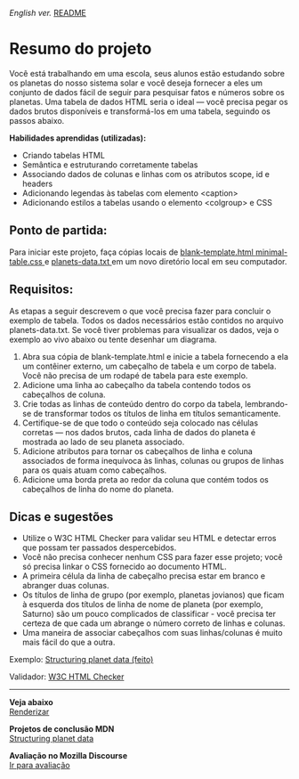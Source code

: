 <span><i>English ver.</i> <a href=""> README</a></span>

<h1> Resumo do projeto </h1>

<p>Você está trabalhando em uma escola, seus alunos estão estudando sobre os planetas do nosso sistema solar e você deseja fornecer a eles um conjunto de dados fácil de seguir para pesquisar fatos e números sobre os planetas. Uma tabela de dados HTML seria o ideal — você precisa pegar os dados brutos disponíveis e transformá-los em uma tabela, seguindo os passos abaixo.</p>

<strong>Habilidades aprendidas (utilizadas):</strong>
<ul>
<li>Criando tabelas HTML</li>
<li>Semântica e estruturando corretamente tabelas</li>
<li>Associando dados de colunas e linhas com os atributos scope, id e headers</li>
<li>Adicionando legendas às tabelas com elemento &lt;caption&gt;</li>
<li>Adicionando estilos a tabelas usando o elemento &lt;colgroup&gt; e CSS</li>
</ul>

<h2> Ponto de partida: </h2>
<p>Para iniciar este projeto, faça cópias locais de <a href="https://github.com/mdn/learning-area/blob/main/html/tables/assessment-start/blank-template.html"> blank-template.html </a> <a href="https://github.com/mdn/learning-area/blob/main/html/tables/assessment-start/minimal-table.css"> minimal-table.css </a> e <a href="https://github.com/mdn/learning-area/blob/main/html/tables/assessment-start/planets-data.txt"> planets-data.txt </a>  em um novo diretório local em seu computador. </p>


<h2> Requisitos: </h2>

<p>As etapas a seguir descrevem o que você precisa fazer para concluir o exemplo de tabela. Todos os dados necessários estão contidos no arquivo planets-data.txt. Se você tiver problemas para visualizar os dados, veja o exemplo ao vivo abaixo ou tente desenhar um diagrama.</p>

<ol> 
<li>Abra sua cópia de blank-template.html e inicie a tabela fornecendo a ela um contêiner externo, um cabeçalho de tabela e um corpo de tabela. Você não precisa de um rodapé de tabela para este exemplo.</li>
<li>Adicione uma linha ao cabeçalho da tabela contendo todos os cabeçalhos de coluna.</li>
<li>Crie todas as linhas de conteúdo dentro do corpo da tabela, lembrando-se de transformar todos os títulos de linha em títulos semanticamente.</li>
<li>Certifique-se de que todo o conteúdo seja colocado nas células corretas — nos dados brutos, cada linha de dados do planeta é mostrada ao lado de seu planeta associado.</li>
<li>Adicione atributos para tornar os cabeçalhos de linha e coluna associados de forma inequívoca às linhas, colunas ou grupos de linhas para os quais atuam como cabeçalhos.</li>
<li>Adicione uma borda preta ao redor da coluna que contém todos os cabeçalhos de linha do nome do planeta.</li>
</ol>


<h2>Dicas e sugestões</h2>
<ul>
<li>Utilize o W3C HTML Checker para validar seu HTML e detectar erros que possam ter passados despercebidos.</li>
<li>Você não precisa conhecer nenhum CSS para fazer esse projeto; você só precisa linkar o CSS fornecido ao documento HTML.</li>
<li>A primeira célula da linha de cabeçalho precisa estar em branco e abranger duas colunas.</li>
<li>Os títulos de linha de grupo (por exemplo, planetas jovianos) que ficam à esquerda dos títulos de linha de nome de planeta (por exemplo, Saturno) são um pouco complicados de classificar - você precisa ter certeza de que cada um abrange o número correto de linhas e colunas.</li>
<li>Uma maneira de associar cabeçalhos com suas linhas/colunas é muito mais fácil do que a outra.</li>
</ul>

Exemplo:
<a href="https://mdn.github.io/learning-area/html/tables/assessment-finished/planets-data.html"> 
Structuring planet data (feito) </a>


Validador:
<a href="https://validator.w3.org">W3C HTML Checker</a>  <br><hr>
  
<strong>Veja abaixo</strong><br>
<a href="https://htmlpreview.github.io/?https://github.com/alexandre-j-dev/MDN-Mozilla-Developer-Network/blob/HTML/Projects:%20Structuring%20planet%20data/index.html"> Renderizar </a><br>

<strong>Projetos de conclusão MDN</strong><br>
<a href="https://developer.mozilla.org/en-US/docs/Learn/HTML/Tables/Structuring_planet_data"> Structuring planet data </a>

<strong>Avaliação no Mozilla Discourse</strong><br>
<a href=""> Ir para avaliação </a>
